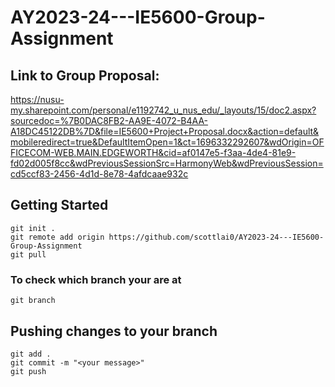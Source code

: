 # AY2023-24---IE5600-Group-Assignment

## Link to Group Proposal:
https://nusu-my.sharepoint.com/personal/e1192742_u_nus_edu/_layouts/15/doc2.aspx?sourcedoc=%7B0DAC8FB2-AA9E-4072-B4AA-A18DC45122DB%7D&file=IE5600+Project+Proposal.docx&action=default&mobileredirect=true&DefaultItemOpen=1&ct=1696332292607&wdOrigin=OFFICECOM-WEB.MAIN.EDGEWORTH&cid=af0147e5-f3aa-4de4-81e9-fd02d005f8cc&wdPreviousSessionSrc=HarmonyWeb&wdPreviousSession=cd5ccf83-2456-4d1d-8e78-4afdcaae932c


## Getting Started
```
git init .
git remote add origin https://github.com/scottlai0/AY2023-24---IE5600-Group-Assignment
git pull
```

### To check which branch your are at
```
git branch
```

## Pushing changes to your branch
```
git add .
git commit -m "<your message>"
git push
```